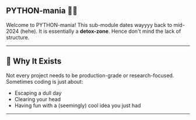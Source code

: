 ## PYTHON-mania 🐍🚀

Welcome to PYTHON-mania! 
This sub-module dates wayyyy back to mid-2024 (hehe). It is essentially a **detox-zone**. Hence don't mind the lack of structure.

---

## 🧠 Why It Exists  
Not every project needs to be production-grade or research-focused.  
Sometimes coding is just about:  
- Escaping a dull day  
- Clearing your head  
- Having fun with a (seemingly) cool idea you just had

---
